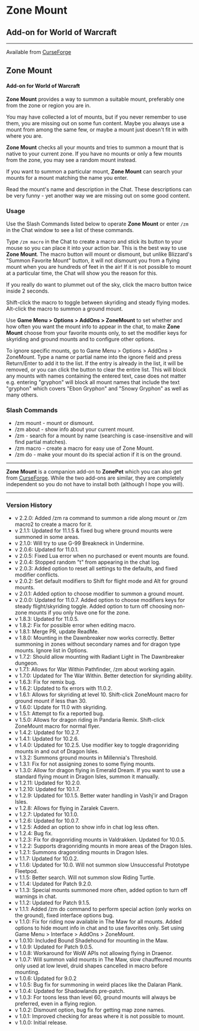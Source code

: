 # Zone Mount

## Add-on for World of Warcraft

---

Available from [CurseForge](https://wow.curseforge.com/projects/ZoneMount)

## Zone Mount

#### Add-on for World of Warcraft

**Zone Mount** provides a way to summon a suitable mount, preferably one from the zone or region you are in.

You may have collected a lot of mounts, but if you never remember to use them, you are missing out on some fun content. Maybe you always use a mount from among the same few, or maybe a mount just doesn't fit in with where you are.

**Zone Mount** checks all your mounts and tries to summon a mount that is native to your current zone. If you have no mounts or only a few mounts from the zone, you may see a random mount instead.

If you want to summon a particular mount, **Zone Mount** can search your mounts for a mount matching the name you enter.

Read the mount's name and description in the Chat. These descriptions can be very funny - yet another way we are missing out on some good content.

### Usage

Use the Slash Commands listed below to operate **Zone Mount** or enter `/zm` in the Chat window to see a list of these commands.

Type `/zm macro` in the Chat to create a macro and stick its button to your mouse so you can place it into your action bar. This is the best way to use **Zone Mount**. The macro button will mount or dismount, but unlike Blizzard's "Summon Favorite Mount" button, it will not dismount you from a flying mount when you are hundreds of feet in the air! If it is not possible to mount at a particular time, the Chat will show you the reason for this.

If you really do want to plummet out of the sky, click the macro button twice inside 2 seconds.

Shift-click the macro to toggle between skyriding and steady flying modes.
Alt-click the macro to summon a ground mount.

Use **Game Menu > Options > AddOns > ZoneMount** to set whether and how often you want the mount info to appear in the chat, to make **Zone Mount** choose from your favorite mounts only, to set the modifier keys for skyriding and ground mounts and to configure other options.

To ignore specific mounts, go to Game Menu > Options > AddOns > ZoneMount. Type a name or partial name into the ignore field and press Return/Enter to add it to the list. If the entry is already in the list, it will be removed, or you can click the button to clear the entire list. This will block any mounts with names containing the entered text, case does not matter e.g. entering "gryphon" will block all mount names that include the text "gryphon" which covers "Ebon Gryphon" and "Snowy Gryphon" as well as many others.

### Slash Commands

- /zm mount - mount or dismount.
- /zm about - show info about your current mount.
- /zm <name> - search for a mount by name (searching is case-insensitive and will find partial matches).
- /zm macro - create a macro for easy use of Zone Mount.
- /zm do - make your mount do its special action if it is on the ground.

---

**Zone Mount** is a companion add-on to **ZonePet** which you can also get from [CurseForge](https://wow.curseforge.com/projects/zonepet). While the two add-ons are similar, they are completely independent so you do not have to install both (although I hope you will).

---

### Version History

- v 2.2.0: Added /zm ra command to summon a ride along mount or /zm macro2 to create a macro for it.
- v 2.1.1: Updated for 11.1.5 & fixed bug where ground mounts were summoned in some areas.
- v 2.1.0: Will try to use G-99 Breakneck in Undermine.
- v 2.0.6: Updated for 11.0.1.
- v 2.0.5: Fixed Lua error when no purchased or event mounts are found.
- v 2.0.4: Stopped random "t" from appearing in the chat log.
- v 2.0.3: Added option to reset all settings to the defaults, and fixed modifier conflicts.
- v 2.0.2: Set default modifiers to Shift for flight mode and Alt for ground mounts.
- v 2.0.1: Added option to choose modifier to summon a ground mount.
- v 2.0.0: Updated for 11.0.7. Added option to choose modifiers keys for steady flight/skyriding toggle. Added option to turn off choosing non-zone mounts if you only have one for the zone.
- v 1.8.3: Updated for 11.0.5.
- v 1.8.2: Fix for possible error when editing macro.
- v 1.8.1: Merge PR, update ReadMe.
- v 1.8.0: Mounting in the Dawnbreaker now works correctly. Better summoning in zones without secondary names and for dragon type mounts. Ignore list in Options.
- v 1.7.2: Should allow mounting with Radiant Light in The Dawnbreaker dungeon.
- v 1.7.1: Allows for War Within Pathfinder, /zm about working again.
- v 1.7.0: Updated for The War Within. Better detection for skyriding ability.
- v 1.6.3: Fix for remix bug.
- v 1.6.2: Updated to fix errors with 11.0.2.
- v 1.6.1: Allows for skyriding at level 10. Shift-click ZoneMount macro for ground mount if less than 30.
- v 1.6.0: Update for 11.0 with skyriding.
- v 1.5.1: Attempt to fix a reported bug.
- v 1.5.0: Allows for dragon riding in Pandaria Remix. Shift-click ZoneMount macro for normal flyer.
- v 1.4.2: Updated for 10.2.7.
- v 1.4.1: Updated for 10.2.6.
- v 1.4.0: Updated for 10.2.5. Use modifier key to toggle dragonriding mounts in and out of Dragon Isles.
- v 1.3.2: Summons ground mounts in Millennia's Threshold.
- v 1.3.1: Fix for not assigning zones to some flying mounts.
- v 1.3.0: Allow for dragon flying in Emerald Dream. If you want to use a standard flying mount in Dragon Isles, summon it manually.
- v 1.2.11: Updated for 10.2.0.
- v 1.2.10: Updated for 10.1.7.
- v 1.2.9: Updated for 10.1.5. Better water handling in Vashj'ir and Dragon Isles.
- v 1.2.8: Allows for flying in Zaralek Cavern.
- v 1.2.7: Updated for 10.1.0.
- v 1.2.6: Updated for 10.0.7.
- v 1.2.5: Added an option to show info in chat log less often.
- v 1.2.4: Bug fix.
- v 1.2.3: Fix for dragonriding mounts in Valdrakken. Updated for 10.0.5.
- v 1.2.2: Supports dragonriding mounts in more areas of the Dragon Isles.
- v 1.2.1: Summons dragonriding mounts in Dragon Isles.
- v 1.1.7: Updated for 10.0.2.
- v 1.1.6: Updated for 10.0. Will not summon slow Unsuccessful Prototype Fleetpod.
- v 1.1.5: Better search. Will not summon slow Riding Turtle.
- v 1.1.4: Updated for Patch 9.2.0.
- v 1.1.3: Special mounts summoned more often, added option to turn off warnings in chat.
- v 1.1.2: Updated for Patch 9.1.5.
- v 1.1.1: Added /zm do command to perform special action (only works on the ground), fixed interface options bug.
- v 1.1.0: Fix for riding now available in The Maw for all mounts. Added options to hide mount info in chat and to use favorites only. Set using Game Menu > Interface > AddOns > ZoneMount.
- v 1.0.10: Included Bound Shadehound for mounting in the Maw.
- v 1.0.9: Updated for Patch 9.0.5.
- v 1.0.8: Workaround for WoW APIs not allowing flying in Draenor.
- v 1.0.7: Will summon valid mounts in The Maw, slow chauffeured mounts only used at low level, druid shapes cancelled in macro before mounting.
- v 1.0.6: Updated for 9.0.2
- v 1.0.5: Bug fix for summoning in weird places like the Dalaran Plank.
- v 1.0.4: Updated for Shadowlands pre-patch.
- v 1.0.3: For toons less than level 60, ground mounts will always be preferred, even in a flying region.
- v 1.0.2: Dismount option, bug fix for getting map zone names.
- v 1.0.1: Improved checking for areas where it is not possible to mount.
- v 1.0.0: Initial release.
